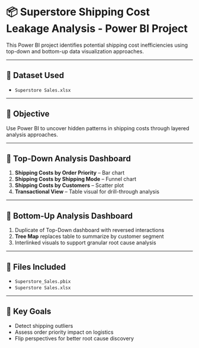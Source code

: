 # 📦 Superstore Shipping Cost Leakage Analysis - Power BI Project

This Power BI project identifies potential shipping cost inefficiencies using top-down and bottom-up data visualization approaches.

---

## 📁 Dataset Used
- `Superstore Sales.xlsx`

---

## 🎯 Objective
Use Power BI to uncover hidden patterns in shipping costs through layered analysis approaches.

---

## 🔼 Top-Down Analysis Dashboard
1. **Shipping Costs by Order Priority** – Bar chart  
2. **Shipping Costs by Shipping Mode** – Funnel chart  
3. **Shipping Costs by Customers** – Scatter plot  
4. **Transactional View** – Table visual for drill-through analysis  

---

## 🔽 Bottom-Up Analysis Dashboard
1. Duplicate of Top-Down dashboard with reversed interactions  
2. **Tree Map** replaces table to summarize by customer segment  
3. Interlinked visuals to support granular root cause analysis  

---

## 📂 Files Included
- `Superstore_Sales.pbix`
- `Superstore Sales.xlsx`

---

## 📌 Key Goals
- Detect shipping outliers  
- Assess order priority impact on logistics  
- Flip perspectives for better root cause discovery
